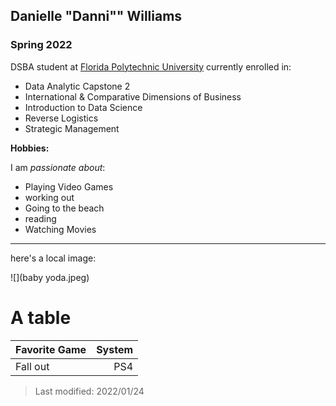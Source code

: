 ## Danielle "Danni"" Williams

### Spring 2022 

DSBA student at [Florida Polytechnic University](https://www.floridapoly.edu) currently enrolled in: 
  
  - Data Analytic Capstone 2
- International & Comparative Dimensions of Business
- Introduction to Data Science
- Reverse Logistics
- Strategic Management

**Hobbies:**
  
  I am _passionate about_: 
  
  - Playing Video Games
- working out
- Going to the beach
- reading
- Watching Movies 

***
here's a local image:

![](baby yoda.jpeg)

# A table

| Favorite Game | System |
|:--------------|-------:|
| Fall out      | PS4    |


  
  > Last modified: 2022/01/24
